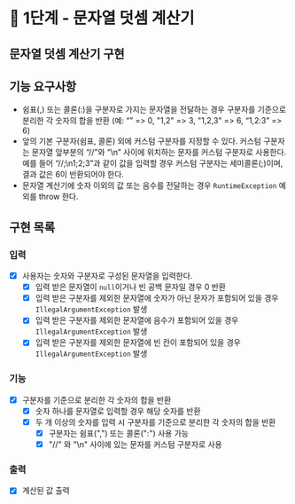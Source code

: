 # 🚀 1단계 - 문자열 덧셈 계산기

문자열 덧셈 계산기 구현
---

## 기능 요구사항
- 쉼표(,) 또는 콜론(:)을 구분자로 가지는 문자열을 전달하는 경우 구분자를 기준으로 분리한 각 숫자의 합을 반환 (예: “” => 0, "1,2" => 3, "1,2,3" => 6, “1,2:3” => 6)
- 앞의 기본 구분자(쉼표, 콜론) 외에 커스텀 구분자를 지정할 수 있다. 커스텀 구분자는 문자열 앞부분의 “//”와 “\n” 사이에 위치하는 문자를 커스텀 구분자로 사용한다. 예를 들어 “//;\n1;2;3”과 같이 값을 입력할 경우 커스텀 구분자는 세미콜론(;)이며, 결과 값은 6이 반환되어야 한다.
- 문자열 계산기에 숫자 이외의 값 또는 음수를 전달하는 경우 `RuntimeException` 예외를 throw 한다.

## 구현 목록
### 입력
- [x] 사용자는 숫자와 구분자로 구성된 문자열을 입력한다.
  - [x] 입력 받은 문자열이 `null`이거나 빈 공백 문자일 경우 0 반환
  - [x] 입력 받은 구분자를 제외한 문자열에 숫자가 아닌 문자가 포함되어 있을 경우 `IllegalArgumentException` 발생
  - [x] 입력 받은 구분자를 제외한 문자열에 음수가 포함되어 있을 경우 `IllegalArgumentException` 발생
  - [x] 입력 받은 구분자를 제외한 문자열에 빈 칸이 포함되어 있을 경우 `IllegalArgumentException` 발생

### 기능
- [x] 구분자를 기준으로 분리한 각 숫자의 합을 반환
  - [x] 숫자 하나를 문자열로 입력할 경우 해당 숫자를 반환
  - [x] 두 개 이상의 숫자를 입력 시 구분자를 기준으로 분리한 각 숫자의 합을 반환
    - [x] 구분자는 쉼표(",") 또는 콜론(":") 사용 가능
    - [x] "//" 와 "\n" 사이에 있는 문자를 커스텀 구분자로 사용

### 출력
- [x] 계산된 값 출력
